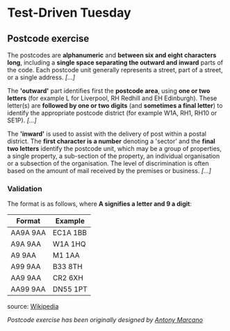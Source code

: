 # Test-Driven Tuesday

## Postcode exercise

The postcodes are **alphanumeric** and **between six and eight characters long**,
including a **single space separating the outward and inward** parts of the code.
Each postcode unit generally represents a street, part of a street, or a single address. *[...]*

The **'outward'** part identifies first the **postcode area**, using **one or two letters** (for example L for Liverpool, RH Redhill and EH Edinburgh).
These letter(s) are **followed by one or two digits** (and **sometimes a final letter**) to identify the appropriate postcode district (for example W1A, RH1, RH10 or SE1P). *[...]*

The **'inward'** is used to assist with the delivery of post within a postal district.
The **first character is a number** denoting a 'sector' and the **final two letters** identify the postcode unit,
which may be a group of properties, a single property, a sub-section of the property,
an individual organisation or a subsection of the organisation. The level of discrimination is often based on the amount of mail received by the premises or business. *[...]*

### Validation

The format is as follows, where **A signifies a letter and 9 a digit**:

| Format   | Example  |
|----------|----------|
| AA9A 9AA | EC1A 1BB |
| A9A 9AA  | W1A 1HQ  |
| A9 9AA   | M1 1AA   |
| A99 9AA  | B33 8TH  |
| AA9 9AA  | CR2 6XH  |
| AA99 9AA | DN55 1PT |

source: [Wikipedia](http://en.wikipedia.org/wiki/Postcodes_in_the_United_Kingdom)

*Postcode exercise has been originally designed by [Antony Marcano](http://antonymarcano.com/blog/)*